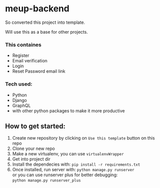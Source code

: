 # meup-backend

So converted this project into template.

Will use this as a base for other projects.

### This containes
  - Register
  - Email verification
  - Login
  - Reset Password email link
  
### Tech used:
  - Python
  - Django
  - GraphQL
  - with other python packages to make it more productive

## How to get started:
1. Create new repository by clicking on `Use this template` button on this repo
2. Clone your new repo
3. Make a new virtualenv, you can use `virtualenvWrapper`
4. Get into project dir
5. Install the dependecies with: 
`pip install -r requirements.txt`
6. Once installed, run server with: `python manage.py runserver` 
<br>or you can use runserver plus for better debugging:<br>
`python manage.py runserver_plus`
